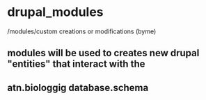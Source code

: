 # drupal_modules
/modules/custom creations or modifications (byme)

## modules will be used to creates new drupal "entities" that interact with the
## atn.biologgig database.schema

